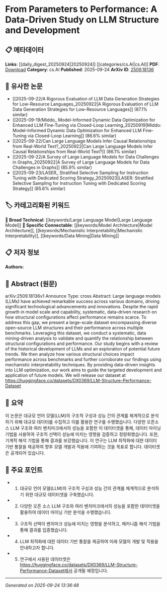 <!-- KEYWORD_LINKING_METADATA:
{
  "processed_timestamp": "2025-09-24T13:36:48.980780",
  "vocabulary_version": "1.0",
  "selected_keywords": [
    "Large Language Model",
    "Model Architecture",
    "Mechanistic Interpretability",
    "Data Mining"
  ],
  "rejected_keywords": [],
  "similarity_scores": {
    "Large Language Model": 0.85,
    "Model Architecture": 0.82,
    "Mechanistic Interpretability": 0.78,
    "Data Mining": 0.77
  },
  "extraction_method": "AI_prompt_based",
  "budget_applied": true,
  "candidates_json": {
    "candidates": [
      {
        "surface": "Large Language Models",
        "canonical": "Large Language Model",
        "aliases": [
          "LLM",
          "Large Language Models"
        ],
        "category": "broad_technical",
        "rationale": "Central to the paper's focus on model structure and performance, linking to existing research on LLMs.",
        "novelty_score": 0.3,
        "connectivity_score": 0.9,
        "specificity_score": 0.7,
        "link_intent_score": 0.85
      },
      {
        "surface": "structural configurations",
        "canonical": "Model Architecture",
        "aliases": [
          "structural configurations",
          "model structures"
        ],
        "category": "specific_connectable",
        "rationale": "Key to understanding the relationship between architecture choices and performance, facilitating links to architectural studies.",
        "novelty_score": 0.55,
        "connectivity_score": 0.78,
        "specificity_score": 0.8,
        "link_intent_score": 0.82
      },
      {
        "surface": "mechanistic interpretability techniques",
        "canonical": "Mechanistic Interpretability",
        "aliases": [
          "interpretability techniques",
          "mechanistic interpretability"
        ],
        "category": "specific_connectable",
        "rationale": "Provides insights into model behavior, connecting to interpretability research.",
        "novelty_score": 0.65,
        "connectivity_score": 0.7,
        "specificity_score": 0.85,
        "link_intent_score": 0.78
      },
      {
        "surface": "data mining-driven analysis",
        "canonical": "Data Mining",
        "aliases": [
          "data mining-driven analysis"
        ],
        "category": "specific_connectable",
        "rationale": "Highlights the analytical approach used, linking to data mining methodologies.",
        "novelty_score": 0.6,
        "connectivity_score": 0.75,
        "specificity_score": 0.72,
        "link_intent_score": 0.77
      }
    ],
    "ban_list_suggestions": [
      "performance",
      "development",
      "dataset"
    ]
  },
  "decisions": [
    {
      "candidate_surface": "Large Language Models",
      "resolved_canonical": "Large Language Model",
      "decision": "linked",
      "scores": {
        "novelty": 0.3,
        "connectivity": 0.9,
        "specificity": 0.7,
        "link_intent": 0.85
      }
    },
    {
      "candidate_surface": "structural configurations",
      "resolved_canonical": "Model Architecture",
      "decision": "linked",
      "scores": {
        "novelty": 0.55,
        "connectivity": 0.78,
        "specificity": 0.8,
        "link_intent": 0.82
      }
    },
    {
      "candidate_surface": "mechanistic interpretability techniques",
      "resolved_canonical": "Mechanistic Interpretability",
      "decision": "linked",
      "scores": {
        "novelty": 0.65,
        "connectivity": 0.7,
        "specificity": 0.85,
        "link_intent": 0.78
      }
    },
    {
      "candidate_surface": "data mining-driven analysis",
      "resolved_canonical": "Data Mining",
      "decision": "linked",
      "scores": {
        "novelty": 0.6,
        "connectivity": 0.75,
        "specificity": 0.72,
        "link_intent": 0.77
      }
    }
  ]
}
-->

# From Parameters to Performance: A Data-Driven Study on LLM Structure and Development

## 📋 메타데이터

**Links**: [[daily_digest_20250924|20250924]] [[categories/cs.AI|cs.AI]]
**PDF**: [Download](https://arxiv.org/pdf/2509.18136.pdf)
**Category**: cs.AI
**Published**: 2025-09-24
**ArXiv ID**: [2509.18136](https://arxiv.org/abs/2509.18136)

## 🔗 유사한 논문
- [[2025-09-22/A Rigorous Evaluation of LLM Data Generation Strategies for Low-Resource Languages_20250922|A Rigorous Evaluation of LLM Data Generation Strategies for Low-Resource Languages]] (87.1% similar)
- [[2025-09-19/Middo_ Model-Informed Dynamic Data Optimization for Enhanced LLM Fine-Tuning via Closed-Loop Learning_20250919|Middo: Model-Informed Dynamic Data Optimization for Enhanced LLM Fine-Tuning via Closed-Loop Learning]] (86.6% similar)
- [[2025-09-22/Can Large Language Models Infer Causal Relationships from Real-World Text?_20250922|Can Large Language Models Infer Causal Relationships from Real-World Text?]] (86.1% similar)
- [[2025-09-22/A Survey of Large Language Models for Data Challenges in Graphs_20250922|A Survey of Large Language Models for Data Challenges in Graphs]] (85.9% similar)
- [[2025-09-23/LASER_ Stratified Selective Sampling for Instruction Tuning with Dedicated Scoring Strategy_20250923|LASER: Stratified Selective Sampling for Instruction Tuning with Dedicated Scoring Strategy]] (85.6% similar)

## 🏷️ 카테고리화된 키워드
**🧠 Broad Technical**: [[keywords/Large Language Model|Large Language Model]]
**🔗 Specific Connectable**: [[keywords/Model Architecture|Model Architecture]], [[keywords/Mechanistic Interpretability|Mechanistic Interpretability]], [[keywords/Data Mining|Data Mining]]

## 📋 저자 정보

**Authors:** 

## 📄 Abstract (원문)

arXiv:2509.18136v1 Announce Type: cross 
Abstract: Large language models (LLMs) have achieved remarkable success across various domains, driving significant technological advancements and innovations. Despite the rapid growth in model scale and capability, systematic, data-driven research on how structural configurations affect performance remains scarce. To address this gap, we present a large-scale dataset encompassing diverse open-source LLM structures and their performance across multiple benchmarks. Leveraging this dataset, we conduct a systematic, data mining-driven analysis to validate and quantify the relationship between structural configurations and performance. Our study begins with a review of the historical development of LLMs and an exploration of potential future trends. We then analyze how various structural choices impact performance across benchmarks and further corroborate our findings using mechanistic interpretability techniques. By providing data-driven insights into LLM optimization, our work aims to guide the targeted development and application of future models. We will release our dataset at https://huggingface.co/datasets/DX0369/LLM-Structure-Performance-Dataset

## 📝 요약

이 논문은 대규모 언어 모델(LLM)의 구조적 구성과 성능 간의 관계를 체계적으로 분석하기 위해 대규모 데이터를 수집하고 이를 활용한 연구를 수행했습니다. 다양한 오픈소스 LLM 구조와 여러 벤치마크에서의 성능을 포함한 이 데이터셋을 통해, 데이터 마이닝 기법을 사용하여 구조적 선택이 성능에 미치는 영향을 검증하고 정량화했습니다. 또한, 기계적 해석 기법을 통해 결과를 보강했습니다. 이 연구는 LLM 최적화에 대한 데이터 기반 통찰을 제공하여 향후 모델 개발과 적용에 기여하는 것을 목표로 합니다. 데이터셋은 공개되어 있습니다.

## 🎯 주요 포인트

- 1. 대규모 언어 모델(LLM)의 구조적 구성과 성능 간의 관계를 체계적으로 분석하기 위한 대규모 데이터셋을 구축했습니다.
- 2. 다양한 오픈 소스 LLM 구조와 여러 벤치마크에서의 성능을 포함한 데이터셋을 활용하여 데이터 마이닝 기반 분석을 수행했습니다.
- 3. 구조적 선택이 벤치마크 성능에 미치는 영향을 분석하고, 메커니즘 해석 기법을 통해 결과를 입증했습니다.
- 4. LLM 최적화에 대한 데이터 기반 통찰을 제공하여 미래 모델의 개발 및 적용을 안내하고자 합니다.
- 5. 연구에서 사용된 데이터셋은 https://huggingface.co/datasets/DX0369/LLM-Structure-Performance-Dataset에서 공개될 예정입니다.


---

*Generated on 2025-09-24 13:36:48*